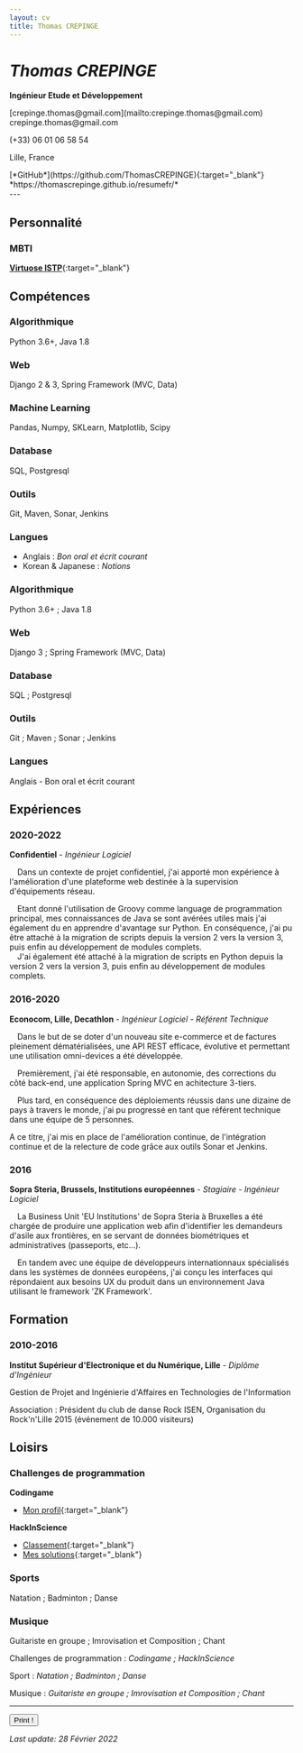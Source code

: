 ```yaml
---
layout: cv
title: Thomas CREPINGE
---
```

# *Thomas CREPINGE*

**Ingénieur Etude et Développement**

<div class="screen" markdown="1">
[crepinge.thomas@gmail.com](mailto:crepinge.thomas@gmail.com)
</div>

<div class="print" markdown="1">
crepinge.thomas@gmail.com
</div>

(+33) 06 01 06 58 54

Lille, France

<div class="screen" markdown="1">
[*GitHub*](https://github.com/ThomasCREPINGE){:target="_blank"}
</div>

<div class="print" markdown="1">
*https://thomascrepinge.github.io/resumefr/*
</div>
---

<!--
{:.description}
**
-->

<div class="screen" markdown="1">

## Personnalité

### MBTI

[**Virtuose ISTP**](https://www.16personalities.com/istps-at-work){:target="_blank"}

</div>

## Compétences

<div class="screen" markdown="1">

### Algorithmique

Python 3.6+,
Java 1.8

### Web 

Django 2 & 3,
Spring Framework (MVC, Data)

### Machine Learning 

Pandas, 
Numpy, 
SKLearn, 
Matplotlib, 
Scipy

### Database

SQL, 
Postgresql

### Outils

Git, 
Maven, 
Sonar, 
Jenkins

### Langues

+ Anglais : *Bon oral et écrit courant* 
+ Korean & Japanese : *Notions*

</div>

<div class="print" markdown="1">

### Algorithmique
Python 3.6+ ; Java 1.8

### Web 
Django 3 ; Spring Framework (MVC, Data)

### Database
SQL ; Postgresql

### Outils
Git ; Maven ; Sonar ; Jenkins

### Langues
Anglais - Bon oral et écrit courant

</div>

## Expériences

### 2020-2022
**Confidentiel** - *Ingénieur Logiciel*

&emsp;Dans un contexte de projet confidentiel, j'ai apporté mon expérience à l'amélioration d'une plateforme web destinée à la supervision d'équipements réseau.

<div class="screen" markdown="1">
&emsp;Etant donné l'utilisation de Groovy comme language de programmation principal, mes connaissances de Java se sont avérées utiles mais j'ai également du en apprendre d'avantage sur Python.
En conséquence, j'ai pu être attaché à la migration de scripts depuis la version 2 vers la version 3, puis enfin au développement de modules complets.
</div>

<div class="print" markdown="1">
&emsp;J'ai également été attaché à la migration de scripts en Python depuis la version 2 vers la version 3, puis enfin au développement de modules complets.
</div>

### 2016-2020
**Econocom, Lille, Decathlon** - *Ingénieur Logiciel - Référent Technique*

&emsp;Dans le but de se doter d'un nouveau site e-commerce et de factures pleinement dématérialisées, une API REST efficace, évolutive et permettant une utilisation omni-devices a été développée.
<br />

&emsp;Premièrement, j'ai été responsable, en autonomie, des corrections du côté back-end, une application Spring MVC en achitecture 3-tiers.
<br />

&emsp;Plus tard, en conséquence des déploiements réussis dans une dizaine de pays à travers le monde, j'ai pu progressé en tant que référent technique dans une équipe de 5 personnes.
<div class="screen" markdown="1">
A ce titre, j'ai mis en place de l'amélioration continue, de l'intégration continue et de la relecture de code grâce aux outils Sonar et Jenkins.
</div>

### 2016
**Sopra Steria, Brussels, Institutions européennes** - *Stagiaire - Ingénieur Logiciel*

&emsp;La Business Unit 'EU Institutions' de Sopra Steria à Bruxelles a été chargée de produire une application web afin d'identifier les demandeurs d'asile aux frontières, en se servant de données biométriques et administratives (passeports, etc...).
<br />

&emsp;En tandem avec une équipe de développeurs internationnaux spécialisés dans les systèmes de données européens, j'ai conçu les interfaces qui répondaient aux besoins UX du produit dans un environnement Java utilisant le framework 'ZK Framework'.

## Formation

### 2010-2016
**Institut Supérieur d'Electronique et du Numérique, Lille** - *Diplôme d'Ingénieur*

Gestion de Projet and Ingénierie d'Affaires en Technologies de l'Information

Association : Président du club de danse Rock ISEN, Organisation du Rock'n'Lille 2015 (événement de 10.000 visiteurs)
    
## Loisirs

<div class="screen" markdown="1">

### Challenges de programmation
**Codingame**
+ [Mon profil](https://www.codingame.com/profile/2ecc5b080c0c41edc84a425e0ca601457107752){:target="_blank"}

**HackInScience**
+ [Classement](https://www.hackinscience.org/leaderboard/){:target="_blank"}
+ [Mes solutions](https://github.com/ThomasCREPINGE/hackinsciencesprojects){:target="_blank"}

### Sports
Natation ; Badminton ; Danse

### Musique
Guitariste en groupe ; Imrovisation et Composition ; Chant

</div>

<div class="print" markdown="1">

Challenges de programmation : *Codingame ; HackInScience*

Sport :                       *Natation ; Badminton ; Danse*

Musique :                     *Guitariste en groupe ; Imrovisation et Composition ; Chant*

</div>


<div class="screen" markdown="1">

---

<button id="bt-print" onclick="window.print();">Print !</button>

*Last update: 28 Février 2022*

</div>
